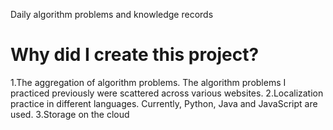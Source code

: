 Daily algorithm problems and knowledge records 
# Why did I create this project? 
 1.The aggregation of algorithm problems. The algorithm problems I practiced previously were scattered across various websites.
 2.Localization practice in different languages. Currently, Python, Java and JavaScript are used.
 3.Storage on the cloud